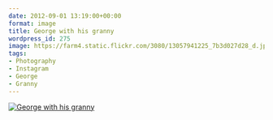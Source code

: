 ```yaml
---
date: 2012-09-01 13:19:00+00:00
format: image
title: George with his granny
wordpress_id: 275
image: https://farm4.static.flickr.com/3080/13057941225_7b3d027d28_d.jpg
tags:
- Photography
- Instagram
- George
- Granny
---
```


[![George with his granny][thm]][img]

[thm]: //farm4.static.flickr.com/3080/13057941225_7b3d027d28_d.jpg
[img]: //www.flickr.com/photos/richard-perry/13057941225/
